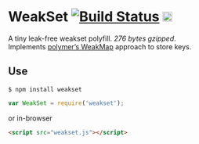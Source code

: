 # WeakSet [![Build Status](https://travis-ci.org/dfcreative/weakset.svg?branch=master)](https://travis-ci.org/dfcreative/weakset) <a href="UNLICENSE"><img src="http://upload.wikimedia.org/wikipedia/commons/6/62/PD-icon.svg" width="20"/></a>

A tiny leak-free weakset polyfill. _276 bytes gzipped_.<br/>
Implements [polymer’s WeakMap](https://github.com/polymer/WeakMap) approach to store keys.


## Use

`$ npm install weakset`
```js
var WeakSet = require('weakset');
```

or in-browser

```html
<script src="weakset.js"></script>
```